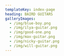 ```yaml
---
templateKey: index-page
heading: BAIRD GUITARS
galleryImages:
  - /img/blue-boy.png
  - /img/ilya-guitar.png
  - /img/good-one.png
  - /img/max-guitar.png
  - /img/nicky-guitar.png
  - /img/will-guitar.png
---
```



